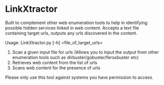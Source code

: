 # LinkXtractor
Built to complement other web enumeration tools to help in identifying possible hidden services linked in web content.
Accepts a text file containing target urls, outputs any urls discovered in the content.

Usage: LinkXtractor.py [-h] <file_of_target_urls>

1. Scan a given input file for urls (Allows you to input the output from other enumeration tools such as dirbuster/gobuster/feroxbuster etc)
2. Retrieves web content from the list of urls
3. Scans web content for the presence of urls

Please only use this tool against systems you have permission to access.
